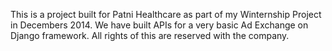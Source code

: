 This is a project built for Patni Healthcare as part of my Winternship Project in Decembers 2014. We have built APIs for a very basic Ad Exchange on Django framework. All rights of this are reserved with the company.
